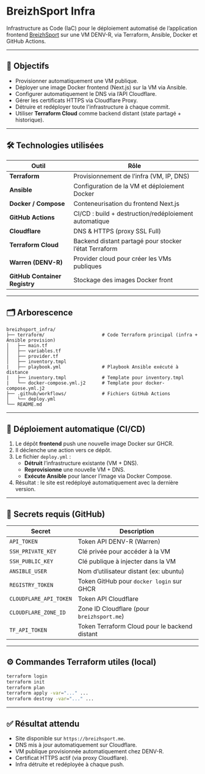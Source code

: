 # BreizhSport Infra

Infrastructure as Code (IaC) pour le déploiement automatisé de l’application frontend [BreizhSport](https://breizhsport.me) sur une VM DENV-R, via Terraform, Ansible, Docker et GitHub Actions.

---

## 📌 Objectifs

- Provisionner automatiquement une VM publique.
- Déployer une image Docker frontend (Next.js) sur la VM via Ansible.
- Configurer automatiquement le DNS via l’API Cloudflare.
- Gérer les certificats HTTPS via Cloudflare Proxy.
- Détruire et redéployer toute l'infrastructure à chaque commit.
- Utiliser **Terraform Cloud** comme backend distant (state partagé + historique).

---

## 🛠️ Technologies utilisées

| Outil                           | Rôle                                                                |
|---------------------------------|---------------------------------------------------------------------|
| **Terraform**                   | Provisionnement de l’infra (VM, IP, DNS)                            |
| **Ansible**                     | Configuration de la VM et déploiement Docker                        |
| **Docker / Compose**            | Conteneurisation du frontend Next.js                                |
| **GitHub Actions**              | CI/CD : build + destruction/redéploiement automatique               |
| **Cloudflare**                  | DNS & HTTPS (proxy SSL Full)                                        |
| **Terraform Cloud**             | Backend distant partagé pour stocker l’état Terraform               |
| **Warren (DENV-R)**             | Provider cloud pour créer les VMs publiques                         |
| **GitHub Container Registry**   | Stockage des images Docker front                                    |

---

## 🗂️ Arborescence

```
breizhsport_infra/
├── terraform/                     # Code Terraform principal (infra + Ansible provision)
│   ├── main.tf
│   ├── variables.tf
│   ├── provider.tf
│   ├── inventory.tmpl
|   ├── playbook.yml               # Playbook Ansible exécuté à distance
|   ├── inventory.tmpl             # Template pour inventory.tmpl
|   └── docker-compose.yml.j2      # Template pour docker-compose.yml.j2
├── .github/workflows/             # Fichiers GitHub Actions
│   └── deploy.yml
└── README.md            
```

---

## 🚀 Déploiement automatique (CI/CD)

1. Le dépôt **frontend** push une nouvelle image Docker sur GHCR.
2. Il déclenche une action vers ce dépôt.
3. Le fichier `deploy.yml` :
   - **Détruit** l’infrastructure existante (VM + DNS).
   - **Reprovisionne** une nouvelle VM + DNS.
   - **Exécute Ansible** pour lancer l’image via Docker Compose.
4. Résultat : le site est redéployé automatiquement avec la dernière version.

---

## 🔐 Secrets requis (GitHub)

| Secret                   | Description                                      |
|--------------------------|--------------------------------------------------|
| `API_TOKEN`              | Token API DENV-R (Warren)                        |
| `SSH_PRIVATE_KEY`        | Clé privée pour accéder à la VM                  |
| `SSH_PUBLIC_KEY`         | Clé publique à injecter dans la VM               |
| `ANSIBLE_USER`           | Nom d’utilisateur distant (ex: ubuntu)           |
| `REGISTRY_TOKEN`         | Token GitHub pour `docker login` sur GHCR        |
| `CLOUDFLARE_API_TOKEN`   | Token API Cloudflare                             |
| `CLOUDFLARE_ZONE_ID`     | Zone ID Cloudflare (pour `breizhsport.me`)       |
| `TF_API_TOKEN`           | Token Terraform Cloud pour le backend distant    |

---

## ⚙️ Commandes Terraform utiles (local)

```bash
terraform login
terraform init
terraform plan
terraform apply -var="..." ...
terraform destroy -var="..." ...
```

---

## ✅ Résultat attendu

- Site disponible sur `https://breizhsport.me`.
- DNS mis à jour automatiquement sur Cloudflare.
- VM publique provisionnée automatiquement chez DENV-R.
- Certificat HTTPS actif (via proxy Cloudflare).
- Infra détruite et redéployée à chaque push.